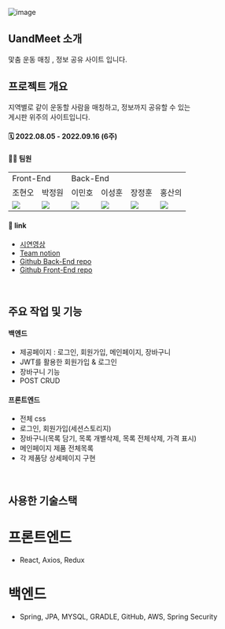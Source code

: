 ![image](https://user-images.githubusercontent.com/56526225/190001982-759cc76a-7d85-4e36-a5ec-b804401eeb9d.png)


## UandMeet 소개
맟춤 운동 매칭 , 정보 공유 사이트 입니다.
## 프로젝트 개요
지역별로 같이 운동할 사람을 매칭하고, 정보까지 공유할 수 있는
<br>
게시판 위주의 사이트입니다.

#### 🗓 2022.08.05 - 2022.09.16 (6주)
#### 🙋‍♂️ 팀원

<table>
  <tr>
    <td colspan="2">Front-End</td>
    <td colspan="4">Back-End</td>
  </tr>
  <tr>
    <td>조현오</td>
    <td>박정원</td>
    <td>이민호</td>
    <td>이성훈</td>
    <td>장정훈</td>
    <td>홍산의</td>
  </tr>
  <tr>
    <td><img src="https://img.shields.io/badge/React-61DAFB?style=flat-square&logo=React&logoColor=white"/></td>
    <td><img src="https://img.shields.io/badge/React-61DAFB?style=flat-square&logo=React&logoColor=white"/></td>
    <td><img src="https://img.shields.io/badge/Springboot-6DB33F?style=flat-square&logo=Springboot&logoColor=white"/></td>
    <td><img src="https://img.shields.io/badge/Springboot-6DB33F?style=flat-square&logo=Springboot&logoColor=white"/></td>
    <td><img src="https://img.shields.io/badge/Springboot-6DB33F?style=flat-square&logo=Springboot&logoColor=white"/></td>
    <td><img src="https://img.shields.io/badge/Springboot-6DB33F?style=flat-square&logo=Springboot&logoColor=white"/></td>
  </tr>
</table>


#### 🔗 link

- [시연영상]()
- [Team notion](https://invincible-flag-377.notion.site/SA-3-395d4213d8b340c0a095245fdcd6aa8d)
- [Github Back-End repo](https://github.com/AhnSangRok/Kurly_clone)
- [Github Front-End repo](https://github.com/whtnqls124578/CloneCodding)

<br>

## 주요 작업 및 기능
#### 백엔드
- 제공페이지 : 로그인, 회원가입, 메인페이지, 장바구니
- JWT를 활용한 회원가입 & 로그인
- 장바구니 기능
- POST CRUD
#### 프론트엔드
- 전체 css
- 로그인, 회원가입(세션스토리지)
- 장바구니(목록 담기, 목록 개별삭제, 목록 전체삭제, 가격 표시)
- 메인페이지 제품 전체목록
- 각 제품당 상세페이지 구현

<br>

## 사용한 기술스택
# 프론트엔드
- React, Axios, Redux
# 백엔드
- Spring, JPA, MYSQL, GRADLE, GitHub, AWS, Spring Security
